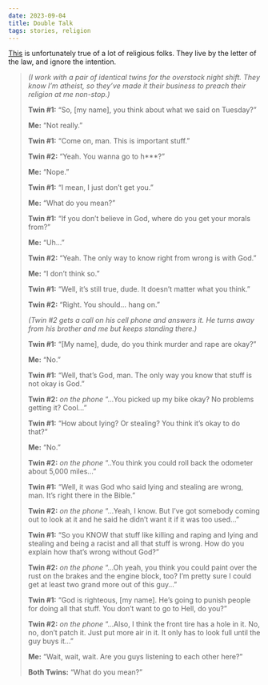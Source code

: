 ```yaml
---
date: 2023-09-04
title: Double Talk
tags: stories, religion
---
```


[This](https://notalwaysright.com/double-talk/58855/) is unfortunately true of a lot of religious folks. They live by the letter of the law, and ignore the intention.

> _(I work with a pair of identical twins for the overstock night shift. They know I’m atheist, so they’ve made it their business to preach their religion at me non-stop.)_
> 
> **Twin #1:** “So, [my name], you think about what we said on Tuesday?”
> 
> **Me:** “Not really.”
> 
> **Twin #1:** “Come on, man. This is important stuff.”
> 
> **Twin #2:** “Yeah. You wanna go to h***?”
> 
> **Me:** “Nope.”
> 
> **Twin #1:** “I mean, I just don’t get you.”
> 
> **Me:** “What do you mean?”
> 
> **Twin #1:** “If you don’t believe in God, where do you get your morals from?”
> 
> **Me:** “Uh…”
> 
> **Twin #2:** “Yeah. The only way to know right from wrong is with God.”
> 
> **Me:** “I don’t think so.”
> 
> **Twin #1:** “Well, it’s still true, dude. It doesn’t matter what you think.”
> 
> **Twin #2:** “Right. You should… hang on.”
> 
> _(Twin #2 gets a call on his cell phone and answers it. He turns away from his brother and me but keeps standing there.)_
> 
> **Twin #1:** “[My name], dude, do you think murder and rape are okay?”
> 
> **Me:** “No.”
> 
> **Twin #1:** “Well, that’s God, man. The only way you know that stuff is not okay is God.”
> 
> **Twin #2:** _*on the phone*_ “…You picked up my bike okay? No problems getting it? Cool…”
> 
> **Twin #1:** “How about lying? Or stealing? You think it’s okay to do that?”
> 
> **Me:** “No.”
> 
> **Twin #2:** _*on the phone*_ “..You think you could roll back the odometer about 5,000 miles…”
> 
> **Twin #1:** “Well, it was God who said lying and stealing are wrong, man. It’s right there in the Bible.”
> 
> **Twin #2:** _*on the phone*_ “…Yeah, I know. But I’ve got somebody coming out to look at it and he said he didn’t want it if it was too used…”
> 
> **Twin #1:** “So you KNOW that stuff like killing and raping and lying and stealing and being a racist and all that stuff is wrong. How do you explain how that’s wrong without God?”
> 
> **Twin #2:** _*on the phone*_ “…Oh yeah, you think you could paint over the rust on the brakes and the engine block, too? I’m pretty sure I could get at least two grand more out of this guy…”
> 
> **Twin #1:** “God is righteous, [my name]. He’s going to punish people for doing all that stuff. You don’t want to go to Hell, do you?”
> 
> **Twin #2:** _*on the phone*_ “…Also, I think the front tire has a hole in it. No, no, don’t patch it. Just put more air in it. It only has to look full until the guy buys it…”
> 
> **Me:** “Wait, wait, wait. Are you guys listening to each other here?”
> 
> **Both Twins:** “What do you mean?”